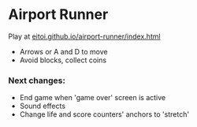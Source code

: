 # Airport Runner
Play at [eitoi.github.io/airport-runner/index.html](https://eitoi.github.io/airport-runner/index.html)

 - Arrows or A and D to move
 - Avoid blocks, collect coins

### Next changes:
 - End game when 'game over' screen is active
 - Sound effects
 - Change life and score counters' anchors to 'stretch'
